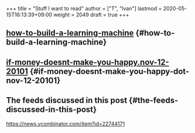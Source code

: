 +++
title = "Stuff I want to read"
author = ["T", "Ivan"]
lastmod = 2020-05-15T16:13:39+09:00
weight = 2049
draft = true
+++

## [how-to-build-a-learning-machine](https://superorganizers.substack.com/p/how-to-build-a-learning-machine) {#how-to-build-a-learning-machine}


## [if-money-doesnt-make-you-happy.nov-12-20101](https://scholar.harvard.edu/files/danielgilbert/files/if-money-doesnt-make-you-happy.nov-12-20101.pdf) {#if-money-doesnt-make-you-happy-dot-nov-12-20101}


## The feeds discussed in this post {#the-feeds-discussed-in-this-post}

<https://news.ycombinator.com/item?id=22744171>
